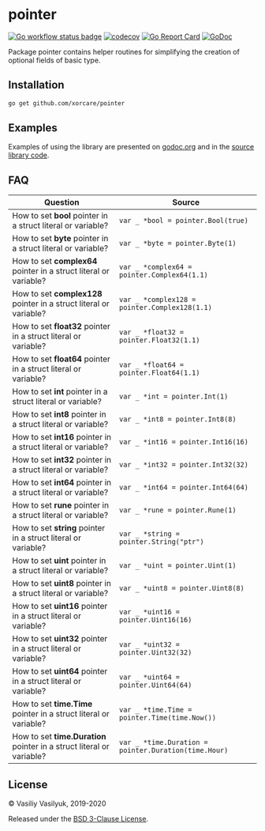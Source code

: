 # pointer

[![Go workflow status badge](https://github.com/xorcare/pointer/actions/workflows/go.yml/badge.svg?branch=main)](https://github.com/xorcare/pointer/actions/workflows/go.yml)
[![codecov](https://codecov.io/gh/xorcare/pointer/badge.svg?branch=main)](https://codecov.io/gh/xorcare/pointer)
[![Go Report Card](https://goreportcard.com/badge/github.com/xorcare/pointer)](https://goreportcard.com/report/github.com/xorcare/pointer)
[![GoDoc](https://godoc.org/github.com/xorcare/pointer?status.svg)](https://pkg.go.dev/github.com/xorcare/pointer)

Package pointer contains helper routines for simplifying the creation
of optional fields of basic type.

## Installation

```bash
go get github.com/xorcare/pointer
```

## Examples

Examples of using the library are presented on [godoc.org][GDE]
and in the [source library code][SCE].

## FAQ

| Question | Source |
| -------- | ------ |
| How to set **bool** pointer in a struct literal or variable? | `var _ *bool = pointer.Bool(true)` |
| How to set **byte** pointer in a struct literal or variable? | `var _ *byte = pointer.Byte(1)` |
| How to set **complex64** pointer in a struct literal or variable? | `var _ *complex64 = pointer.Complex64(1.1)` |
| How to set **complex128** pointer in a struct literal or variable? | `var _ *complex128 = pointer.Complex128(1.1)` |
| How to set **float32** pointer in a struct literal or variable? | `var _ *float32 = pointer.Float32(1.1)` |
| How to set **float64** pointer in a struct literal or variable? | `var _ *float64 = pointer.Float64(1.1)` |
| How to set **int** pointer in a struct literal or variable? | `var _ *int = pointer.Int(1)` |
| How to set **int8** pointer in a struct literal or variable? | `var _ *int8 = pointer.Int8(8)` |
| How to set **int16** pointer in a struct literal or variable? | `var _ *int16 = pointer.Int16(16)` |
| How to set **int32** pointer in a struct literal or variable? | `var _ *int32 = pointer.Int32(32)` |
| How to set **int64** pointer in a struct literal or variable? | `var _ *int64 = pointer.Int64(64)` |
| How to set **rune** pointer in a struct literal or variable? | `var _ *rune = pointer.Rune(1)` |
| How to set **string** pointer in a struct literal or variable? | `var _ *string = pointer.String("ptr")` |
| How to set **uint** pointer in a struct literal or variable? | `var _ *uint = pointer.Uint(1)` |
| How to set **uint8** pointer in a struct literal or variable? | `var _ *uint8 = pointer.Uint8(8)` |
| How to set **uint16** pointer in a struct literal or variable? | `var _ *uint16 = pointer.Uint16(16)` |
| How to set **uint32** pointer in a struct literal or variable? | `var _ *uint32 = pointer.Uint32(32)` |
| How to set **uint64** pointer in a struct literal or variable? | `var _ *uint64 = pointer.Uint64(64)` |
| How to set **time.Time** pointer in a struct literal or variable? | `var _ *time.Time = pointer.Time(time.Now())` |
| How to set **time.Duration** pointer in a struct literal or variable? | `var _ *time.Duration = pointer.Duration(time.Hour)` |

## License

© Vasiliy Vasilyuk, 2019-2020

Released under the [BSD 3-Clause License].

[BSD 3-Clause License]: https://github.com/xorcare/pointer/blob/master/LICENSE 'BSD 3-Clause "New" or "Revised" License'
[GDE]: https://godoc.org/github.com/xorcare/pointer#pkg-examples 'Examples of using package pointer'
[SCE]: https://github.com/xorcare/pointer/blob/master/example_test.go 'Source code examples of using package pointer'
